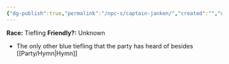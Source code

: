 ```yaml
---
{"dg-publish":true,"permalink":"/npc-s/captain-janken/","created":"","updated":""}
---
```



**Race:** Tiefling
**Friendly?:** Unknown

- The only other blue tiefling that the party has heard of besides [[Party/Hymn\|Hymn]] 